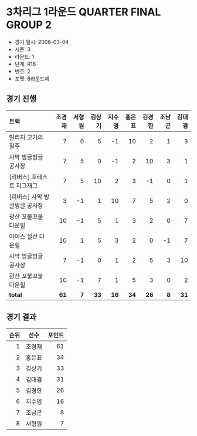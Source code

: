 # 3차리그 1라운드 QUARTER FINAL GROUP 2

- 경기 일시: 2006-03-04
- 시즌: 3
- 라운드: 1
- 단계: R16
- 번호: 2
- 포맷: 8라운드제





## 경기 진행

| 트랙 | 조경재 | 서형원 | 김상기 | 지수영 | 홍은표 | 김경한 | 조남곤 | 김대겸 |
|:---|---:|---:|---:|---:|---:|---:|---:|---:|
| 빌리지 고가의 질주 | 7 | 0 | 5 | -1 | 10 | 2 | 1 | 3 |
| 사막 빙글빙글 공사장 | 7 | 5 | 0 | -1 | 2 | 10 | 3 | 1 |
| [리버스] 포레스트 지그재그 | 7 | 5 | 10 | 2 | 3 | -1 | 0 | 1 |
| [리버스] 사막 빙글빙글 공사장 | 3 | -1 | 1 | 10 | 7 | 5 | 2 | 0 |
| 광산 꼬불꼬불 다운힐 | 10 | -1 | 5 | 1 | 3 | 2 | 0 | 7 |
| 아이스 설산 다운힐 | 10 | 1 | 5 | 3 | 2 | 0 | -1 | 7 |
| 사막 빙글빙글 공사장 | 7 | -1 | 0 | 1 | 2 | 5 | 3 | 10 |
| 광산 꼬불꼬불 다운힐 | 10 | -1 | 7 | 1 | 5 | 3 | 0 | 2 |
| __total__ | __61__ | __7__ | __33__ | __16__ | __34__ | __26__ | __8__ | __31__ |




## 경기 결과

| 순위 | 선수 | 포인트 |
|---:|:---:|---:|
| 1 | 조경재 | 61 |
| 2 | 홍은표 | 34 |
| 3 | 김상기 | 33 |
| 4 | 김대겸 | 31 |
| 5 | 김경한 | 26 |
| 6 | 지수영 | 16 |
| 7 | 조남곤 | 8 |
| 8 | 서형원 | 7 |

